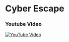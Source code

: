 # Cyber Escape

### Youtube Video
[![YouTube Video](https://img.youtube.com/vi/ulu4wAB_3Os/0.jpg)](https://youtu.be/ulu4wAB_3Os)
